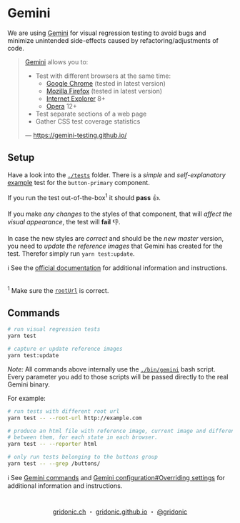 # Gemini

We are using [Gemini] for visual regression testing to avoid bugs and minimize unintended side-effects caused by refactoring/adjustments of code.

> [Gemini] allows you to:
> - Test with different browsers at the same time:
>   - [Google Chrome] (tested in latest version)
>   - [Mozilla Firefox] (tested in latest version)
>   - [Internet Explorer] 8+
>   - [Opera] 12+
> - Test separate sections of a web page
> - Gather CSS test coverage statistics
>
> — https://gemini-testing.github.io/

## Setup

Have a look into the [`./tests`](../tests) folder. There is a *simple* and *self-explanatory* [example](../tests/buttons/button-primary.js) test for the `button-primary` component.

If you run the test out-of-the-box<sup>1</sup> it should **pass** 👍.

If you make *any changes* to the styles of that component, that will *affect the visual appearance*, the test will **fail** 👎.

In case the new styles are *correct* and should be the *new master* version, you need to *update the reference images* that Gemini has created for the test. Therefor simply run `yarn test:update`.

ℹ️ See the [official documentation] for additional information and instructions.

##  
<sup>1</sup> Make sure the [`rootUrl`](./config.yml#L5) is correct.

## Commands

```bash
# run visual regression tests
yarn test

# capture or update reference images
yarn test:update
```

*Note:* All commands above internally use the [`./bin/gemini`](../bin/gemini) bash script. Every parameter you add to those scripts will be passed directly to the real Gemini binary.

For example:

```bash
# run tests with different root url
yarn test -- --root-url http://example.com

# produce an html file with reference image, current image and differences
# between them, for each state in each browser.
yarn test -- --reporter html

# only run tests belonging to the buttons group
yarn test -- --grep /buttons/
```

ℹ️ See [Gemini commands] and [Gemini configuration#Overriding settings] for additional information and instructions.

#  
<p align="center">
  <a href="https://gridonic.ch">gridonic.ch</a> ・
  <a href="https://gridonic.github.io">gridonic.github.io</a> ・
  <a href="https://twitter.com/gridonic">@gridonic</a>
</p>

[Gemini]: https://github.com/gemini-testing/gemini
[Google Chrome]: https://www.google.com/chrome/browser/desktop/
[Mozilla Firefox]: https://www.mozilla.org/firefox
[Internet Explorer]: https://www.microsoft.com/en-us/download/internet-explorer.aspx#
[Opera]: https://www.opera.com/
[official documentation]: https://gemini-testing.github.io/
[Gemini commands]: https://gemini-testing.github.io/doc/commands.html
[Gemini configuration#Overriding settings]: https://gemini-testing.github.io/doc/config.html#overriding-settings
